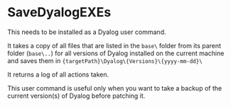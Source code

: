 # SaveDyalogEXEs

This needs to be installed as a Dyalog user command.

It takes a copy of all files that are listed in the `base\` folder from its parent folder (`base\..`) for all versions of Dyalog installed on the current machine and saves them in `{targetPath}\Dyalog\{Versions}\{yyyy-mm-dd}\`

It returns a log of all actions taken.

This user command is useful only when you want to take a backup of the current version(s) of Dyalog before patching it.

